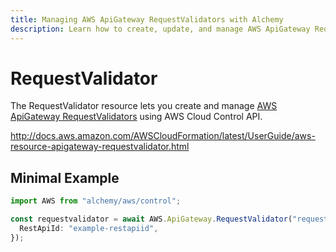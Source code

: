 ```yaml
---
title: Managing AWS ApiGateway RequestValidators with Alchemy
description: Learn how to create, update, and manage AWS ApiGateway RequestValidators using Alchemy Cloud Control.
---
```


# RequestValidator

The RequestValidator resource lets you create and manage [AWS ApiGateway RequestValidators](https://docs.aws.amazon.com/apigateway/latest/userguide/) using AWS Cloud Control API.

http://docs.aws.amazon.com/AWSCloudFormation/latest/UserGuide/aws-resource-apigateway-requestvalidator.html

## Minimal Example

```ts
import AWS from "alchemy/aws/control";

const requestvalidator = await AWS.ApiGateway.RequestValidator("requestvalidator-example", {
  RestApiId: "example-restapiid",
});
```

